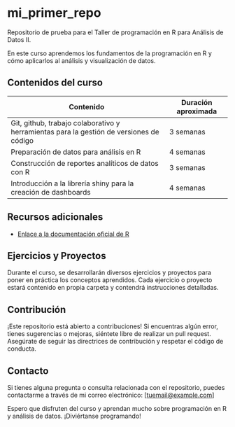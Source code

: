 # mi_primer_repo

Repositorio de prueba para el Taller de programación en R para Análisis de Datos II.

En este curso aprendemos los fundamentos de la programación en R y cómo aplicarlos
al análisis y visualización de datos.

## Contenidos del curso

| Contenido                                                     | Duración aproximada    |
|--------------------------------------------------------------|-------------|
| Git, github, trabajo colaborativo y herramientas para la gestión de versiones de código | 3 semanas   |
| Preparación de datos para análisis en R                       | 4 semanas   |
| Construcción de reportes analíticos de datos con R            | 3 semanas   |
| Introducción a la librería shiny para la creación de dashboards| 4 semanas   |

## Recursos adicionales

- [Enlace a la documentación oficial de R](https://www.r-project.org/)

## Ejercicios y Proyectos

Durante el curso, se desarrollarán diversos ejercicios y proyectos para poner en 
práctica los conceptos aprendidos. Cada ejercicio o proyecto estará contenido en 
propia carpeta y contendrá instrucciones detalladas.

## Contribución

¡Este repositorio está abierto a contribuciones! Si encuentras algún error, tienes 
sugerencias o mejoras, siéntete libre de realizar un pull request. Asegúrate de 
seguir las directrices de contribución y respetar el código de conducta.

## Contacto

Si tienes alguna pregunta o consulta relacionada con el repositorio, puedes 
contactarme a través de mi correo electrónico: [tuemail@example.com]

Espero que disfruten del curso y aprendan mucho sobre programación en R y análisis de datos. ¡Diviértanse programando!
